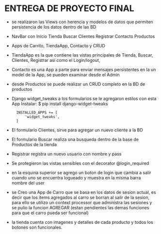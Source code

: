 # ENTREGA DE PROYECTO FINAL 


* se realizaron las Views con herencia y modelos de datos que permiten persistencia de los datos dentro de las BD
* NavBar con 
Inicio
Tienda
Buscar
Clientes
Registrar
Contacto
Productos
* Apps de Carrito, TiendaApp, Contacto y CRUD
* TiendaApp es la que contiene las vistas principales de Tienda, Buscar, Clientes, Registrar asi como el Login/logout, 
* Contacto es una App a parte para enviar mensajes persistentes en la un model de la App, se pueden examinar desde el Admin
* desde Productos se puede realizar un CRUD completo en la BD de productos
* Django widget_tweaks a los formularios se le agregaron estilos con esta App
      Instalar:   $ pip install django-widget-tweaks

        INSTALLED_APPS += [
            'widget_tweaks',
        ]

* El formulario Clientes, sirve para agregar un nuevo cliente a la BD
* El formulario Buscar realiza una busqueda dentro de la base de Productos de la tienda
* Registrar registra un nuevo usuario con nombre y pass
* Se protegieron las vistas sensibles con el decorator @login_required
* en la esquina superior se agrego un boton de login que cambia a salir cuando uno se encuentra logueado y muestra en la misma barra nombre del user
* se Creo una App de Carro que se basa en los datos de sesion actual, es decir que los items agregados al carro se borran al salir de la sesion, para ello se utilizo un context processor que administra las sesiones y se pulio la funcion AGREGAR (estan pendientes las demas funciones para que el carro pueda ser funcional)
* la tienda cuenta con imagenes y detalles de cada producto y todos los botones son funcionales.




